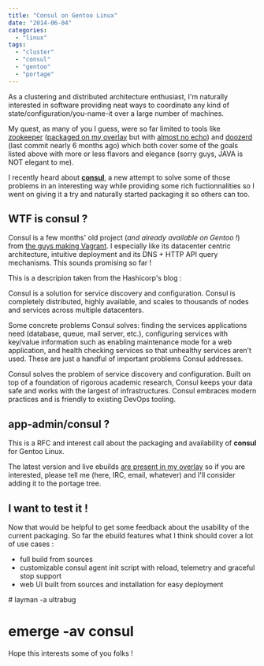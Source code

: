 ```yaml
---
title: "Consul on Gentoo Linux"
date: "2014-06-04"
categories: 
  - "linux"
tags: 
  - "cluster"
  - "consul"
  - "gentoo"
  - "portage"
---
```


As a clustering and distributed architecture enthusiast, I'm naturally interested in software providing neat ways to coordinate any kind of state/configuration/you-name-it over a large number of machines.

My quest, as many of you I guess, were so far limited to tools like [zookeeper](http://zookeeper.apache.org/) ([packaged on my overlay](http://git.overlays.gentoo.org/gitweb/?p=dev/ultrabug.git;a=tree;f=sys-cluster/zookeeper) but with [almost no echo](https://bugs.gentoo.org/show_bug.cgi?id=318029)) and [doozerd](https://github.com/ha/doozerd) (last commit nearly 6 months ago) which both cover some of the goals listed above with more or less flavors and elegance (sorry guys, JAVA is NOT elegant to me).

I recently heard about **[consul](http://www.consul.io)**, a new attempt to solve some of those problems in an interesting way while providing some rich fuctionnalities so I went on giving it a try and naturally started packaging it so others can too.

## WTF is consul ?

Consul is a few months' old project (_and already available on Gentoo !_) from [the guys making Vagrant](http://www.hashicorp.com/). I especially like its datacenter centric architecture, intuitive deployment and its DNS + HTTP API query mechanisms. This sounds promising so far !

This is a descripion taken from the Hashicorp's blog :

Consul is a solution for service discovery and configuration. Consul is completely distributed, highly available, and scales to thousands of nodes and services across multiple datacenters.

Some concrete problems Consul solves: finding the services applications need (database, queue, mail server, etc.), configuring services with key/value information such as enabling maintenance mode for a web application, and health checking services so that unhealthy services aren’t used. These are just a handful of important problems Consul addresses.

Consul solves the problem of service discovery and configuration. Built on top of a foundation of rigorous academic research, Consul keeps your data safe and works with the largest of infrastructures. Consul embraces modern practices and is friendly to existing DevOps tooling.

## app-admin/consul ?

This is a RFC and interest call about the packaging and availability of **consul** for Gentoo Linux.

The latest version and live ebuilds [are present in my overlay](http://git.overlays.gentoo.org/gitweb/?p=dev/ultrabug.git;a=tree;f=app-admin/consul) so if you are interested, please tell me (here, IRC, email, whatever) and I'll consider adding it to the portage tree.

## I want to test it !

Now that would be helpful to get some feedback about the usability of the current packaging. So far the ebuild features what I think should cover a lot of use cases :

- full build from sources
- customizable consul agent init script with reload, telemetry and graceful stop support
- web UI built from sources and installation for easy deployment

\# layman -a ultrabug
# emerge -av consul

Hope this interests some of you folks !
